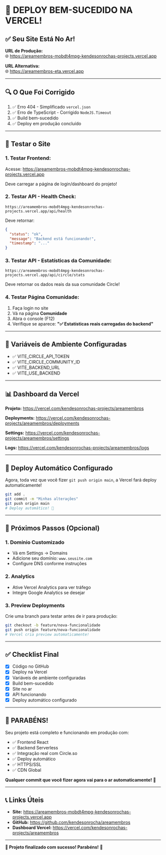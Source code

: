 # 🎉 DEPLOY BEM-SUCEDIDO NA VERCEL!

## ✅ Seu Site Está No Ar!

**URL de Produção:**  
🌐 https://areamembros-mobdt4mpg-kendesonrochas-projects.vercel.app

**URL Alternativa:**  
🌐 https://areamembros-eta.vercel.app

---

## 🔍 O Que Foi Corrigido

1. ✅ Erro 404 - Simplificado `vercel.json`
2. ✅ Erro de TypeScript - Corrigido `NodeJS.Timeout`
3. ✅ Build bem-sucedido
4. ✅ Deploy em produção concluído

---

## 🧪 Testar o Site

### **1. Testar Frontend:**
Acesse: https://areamembros-mobdt4mpg-kendesonrochas-projects.vercel.app

Deve carregar a página de login/dashboard do projeto!

### **2. Testar API - Health Check:**
```
https://areamembros-mobdt4mpg-kendesonrochas-projects.vercel.app/api/health
```

Deve retornar:
```json
{
  "status": "ok",
  "message": "Backend está funcionando!",
  "timestamp": "..."
}
```

### **3. Testar API - Estatísticas da Comunidade:**
```
https://areamembros-mobdt4mpg-kendesonrochas-projects.vercel.app/api/circle/stats
```

Deve retornar os dados reais da sua comunidade Circle!

### **4. Testar Página Comunidade:**
1. Faça login no site
2. Vá na página **Comunidade**
3. Abra o console (F12)
4. Verifique se aparece: **"✅ Estatísticas reais carregadas do backend"**

---

## 🔐 Variáveis de Ambiente Configuradas

- ✅ VITE_CIRCLE_API_TOKEN
- ✅ VITE_CIRCLE_COMMUNITY_ID
- ✅ VITE_BACKEND_URL
- ✅ VITE_USE_BACKEND

---

## 📊 Dashboard da Vercel

**Projeto:** https://vercel.com/kendesonrochas-projects/areamembros

**Deployments:** https://vercel.com/kendesonrochas-projects/areamembros/deployments

**Settings:** https://vercel.com/kendesonrochas-projects/areamembros/settings

**Logs:** https://vercel.com/kendesonrochas-projects/areamembros/logs

---

## 🚀 Deploy Automático Configurado

Agora, toda vez que você fizer `git push origin main`, a Vercel fará deploy automaticamente!

```bash
git add .
git commit -m "Minhas alterações"
git push origin main
# Deploy automático! 🎉
```

---

## 🎯 Próximos Passos (Opcional)

### **1. Domínio Customizado**
- Vá em Settings → Domains
- Adicione seu domínio: `www.seusite.com`
- Configure DNS conforme instruções

### **2. Analytics**
- Ative Vercel Analytics para ver tráfego
- Integre Google Analytics se desejar

### **3. Preview Deployments**
Crie uma branch para testar antes de ir para produção:
```bash
git checkout -b feature/nova-funcionalidade
git push origin feature/nova-funcionalidade
# Vercel cria preview automaticamente!
```

---

## ✅ Checklist Final

- [x] Código no GitHub
- [x] Deploy na Vercel
- [x] Variáveis de ambiente configuradas
- [x] Build bem-sucedido
- [x] Site no ar
- [x] API funcionando
- [x] Deploy automático configurado

---

## 🎊 PARABÉNS!

Seu projeto está completo e funcionando em produção com:
- ✅ Frontend React
- ✅ Backend Serverless
- ✅ Integração real com Circle.so
- ✅ Deploy automático
- ✅ HTTPS/SSL
- ✅ CDN Global

**Qualquer commit que você fizer agora vai para o ar automaticamente!** 🚀

---

## 📞 Links Úteis

- **Site:** https://areamembros-mobdt4mpg-kendesonrochas-projects.vercel.app
- **GitHub:** https://github.com/kendesonrocha/areamembros
- **Dashboard Vercel:** https://vercel.com/kendesonrochas-projects/areamembros

---

**🎉 Projeto finalizado com sucesso! Parabéns!** 🎊

